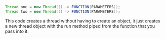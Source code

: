 ```java
Thread one = new Thread(() -> FUNCTION(PARAMETERS));
Thread two = new Thread(() -> FUNCTION(PARAMETERS));
```
This code creates a thread without having to create an object, it just creates a new thread object with the run method piped from the function that you pass into it. 